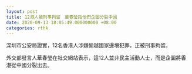 ```yaml
---
layout: post
title: 12港人被刑事拘留　華春瑩指他們企圖分裂中國
date: 2020-09-13 18:05:49.000000000 +08:00
categories: rthk
---
```


深圳市公安局證實，12名香港人涉嫌偷越國家邊境犯罪，正被刑事拘留。

外交部發言人華春瑩在社交網站表示，這12人並非民主活動人士，而是企圖將香港從中國分裂出去。
